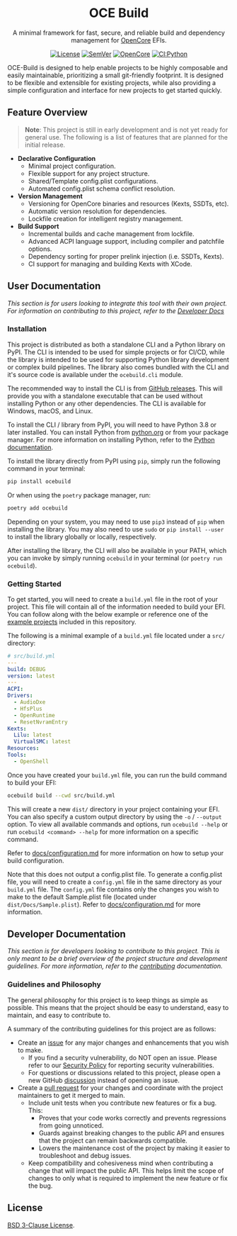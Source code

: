 <h1 align="center">OCE Build</h1>
<p align="center">
  <!-- <img
    src=""
    alt=""
    class="center"
    width=500px
  ><br> -->
  A minimal framework for fast, secure, and reliable build and dependency management for <a href="https://github.com/acidanthera/OpenCorePkg">OpenCore</a> EFIs.
</p>

<div align="center">

  <!-- TODO: Add PyPI badges for supported Python versions, etc -->
  <a href="/LICENSE">![License](https://img.shields.io/badge/⚖_License-BSD_3_Clause-lightblue?labelColor=3f4551)</a>
  <a href="/CHANGELOG.md">![SemVer](https://img.shields.io/badge/dynamic/yaml?label=SemVer&logo=SemVer&labelColor=3f4551&color=f48042&prefix=v&query=$.version&url=https://raw.githubusercontent.com/Qonfused/OCE-Build/main/ci/registry/project.json)</a>
  <a href="https://github.com/acidanthera/OpenCorePkg/releases">![OpenCore](https://img.shields.io/badge/dynamic/yaml?label=OpenCore&logo=Osano&logoColor=0298e1&labelColor=3f4451&prefix=v&query=$.version&url=https://raw.githubusercontent.com/Qonfused/OCE-Build/main/ci/registry/schema.json)</a>
  <a href="https://github.com/Qonfused/OCE-Build/actions/workflows/ci:python.yml">![CI:Python](https://github.com/Qonfused/OCE-Build/actions/workflows/ci:python.yml/badge.svg?branch=main)</a>

</div>

OCE-Build is designed to help enable projects to be highly composable and easily
maintainable, prioritizing a small git-friendly footprint. It is designed to be
flexible and extensible for existing projects, while also providing a simple
configuration and interface for new projects to get started quickly.

## Feature Overview

> **Note**: This project is still in early development and is not yet ready for general use.
The following is a list of features that are planned for the initial release.

- **Declarative Configuration**
  - Minimal project configuration.
  - Flexible support for any project structure.
  - Shared/Template config.plist configurations.
  - Automated config.plist schema conflict resolution.
- **Version Management**
  - Versioning for OpenCore binaries and resources (Kexts, SSDTs, etc).
  - Automatic version resolution for dependencies.
  - Lockfile creation for intelligent registry management.
- **Build Support**
  - Incremental builds and cache management from lockfile.
  - Advanced ACPI language support, including compiler and patchfile options.
  - Dependency sorting for proper prelink injection (i.e. SSDTs, Kexts).
  - CI support for managing and building Kexts with XCode.

## User Documentation

*This section is for users looking to integrate this tool with their own project.
For information on contributing to this project, refer to the
[Developer Docs](#developer-documentation)*

### Installation

This project is distributed as both a standalone CLI and a Python library on
PyPI. The CLI is intended to be used for simple projects or for CI/CD, while the
library is intended to be used for supporting Python library development or
complex build pipelines. The library also comes bundled with the CLI and it's
source code is available under the `ocebuild.cli` module.

The recommended way to install the CLI is from [GitHub releases](https://github.com/Qonfused/OCE-Build/releases). This will provide you with a standalone executable that can be used without installing Python or any other dependencies. The CLI is available for Windows, macOS, and Linux.

To install the CLI / library from PyPI, you will need to have Python 3.8 or
later installed. You can install Python from [python.org](https://www.python.org/downloads/)
or from your package manager. For more information on installing Python, refer
to the [Python documentation](https://docs.python.org/3/using/index.html).

To install the library directly from PyPI using `pip`, simply run the following
command in your terminal:
```sh
pip install ocebuild
```

Or when using the `poetry` package manager, run:
```sh
poetry add ocebuild
```

Depending on your system, you may need to use `pip3` instead of `pip` when
installing the library. You may also need to use `sudo` or `pip install --user`
to install the library globally or locally, respectively.

After installing the library, the CLI will also be available in your PATH, which
you can invoke by simply running `ocebuild` in your terminal (or `poetry run ocebuild`).

### Getting Started

To get started, you will need to create a `build.yml` file in the root of your
project. This file will contain all of the information needed to build your EFI.
You can follow along with the below example or reference one of the [example projects](https://github.com/Qonfused/OCE-Build/tree/main/examples) included in this repository.

The following is a minimal example of a `build.yml` file located under a `src/`
directory:

```yaml
# src/build.yml
---
build: DEBUG
version: latest
---
ACPI:
Drivers:
  - AudioDxe
  - HfsPlus
  - OpenRuntime
  - ResetNvramEntry
Kexts:
  Lilu: latest
  VirtualSMC: latest
Resources:
Tools:
  - OpenShell
```

Once you have created your `build.yml` file, you can run the build command to
build your EFI:

```sh
ocebuild build --cwd src/build.yml
```

This will create a new `dist/` directory in your project containing your EFI.
You can also specify a custom output directory by using the `-o` / `--output`
option. To view all available commands and options, run `ocebuild --help` or run
`ocebuild <command> --help` for more information on a specific command.

Refer to [docs/configuration.md](https://github.com/Qonfused/OCE-Build/blob/main/docs/configuration.md#build-configuration) for more information on how to setup your build
configuration.

Note that this does not output a config.plist file. To generate a config.plist
file, you will need to create a `config.yml` file in the same directory as your
`build.yml` file. The `config.yml` file contains only the changes you wish to
make to the default Sample.plist file (located under `dist/Docs/Sample.plist`).
Refer to [docs/configuration.md](https://github.com/Qonfused/OCE-Build/blob/main/docs/configuration.md#configplist-configuration) for more information.

## Developer Documentation

*This section is for developers looking to contribute to this project. This is
only meant to be a brief overview of the project structure and development
guidelines. For more information, refer to the [contributing](/CONTRIBUTING.md)
documentation.*

### Guidelines and Philosophy

The general philosophy for this project is to keep things as simple as possible.
This means that the project should be easy to understand, easy to maintain, and
easy to contribute to.

A summary of the contributing guidelines for this project are as follows:

- Create an [issue](https://github.com/Qonfused/OCE-Build/issues) for any major
  changes and enhancements that you wish to make.
  - If you find a security vulnerability, do NOT open an issue. Please refer to our [Security Policy](https://github.com/Qonfused/OCE-Build/security/policy) for reporting security vulnerabilities.
  - For questions or discussions related to this project, please open a new GitHub
  [discussion](https://github.com/Qonfused/OCE-Build/discussions) instead of
  opening an issue.
- Create a [pull request](https://github.com/Qonfused/OCE-Build/pulls) for your
  changes and coordinate with the project maintainers to get it merged to main.
  - Include unit tests when you contribute new features or fix a bug. This:
    - Proves that your code works correctly and prevents regressions from going
      unnoticed.
    - Guards against breaking changes to the public API and ensures that the
      project can remain backwards compatible.
    - Lowers the maintenance cost of the project by making it easier to
      troubleshoot and debug issues.
  - Keep compatibility and cohesiveness mind when contributing a change that
    will impact the public API. This helps limit the scope of changes to only
    what is required to implement the new feature or fix the bug.

## License

[BSD 3-Clause License](/LICENSE).
